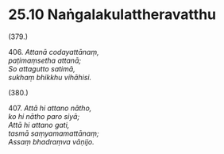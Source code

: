 # 25.10 Naṅgalakulattheravatthu

(379.)

406\. _Attanā codayattānaṃ,_  
_paṭimaṃsetha attanā;_  
_So attagutto satimā,_  
_sukhaṃ bhikkhu vihāhisi._  

(380.)

407\. _Attā hi attano nātho,_  
_ko hi nātho paro siyā;_  
_Attā hi attano gati,_  
_tasmā saṃyamamattānaṃ;_  
_Assaṃ bhadraṃva vāṇijo._
